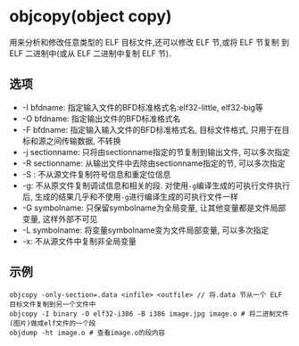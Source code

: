 # objcopy(object copy)
用来分析和修改任意类型的 ELF 目标文件,还可以修改 ELF 节,或将 ELF 节复制
到 ELF 二进制中(或从 ELF 二进制中复制 ELF 节).

## 选项
- -I bfdname: 指定输入文件的BFD标准格式名:elf32-little, elf32-big等
- -O bfdname: 指定输出文件的BFD标准格式名
- -F bfdname: 指定输入输入文件的BFD标准格式名, 目标文件格式, 只用于在目标和源之间传输数据, 不转换
- -j sectionname: 只将由sectionname指定的节复制到输出文件, 可以多次指定
- -R sectionname: 从输出文件中去除由sectionname指定的节, 可以多次指定
- -S : 不从源文件复制符号信息和重定位信息
- -g: 不从原文件复制调试信息和相关的段. 对使用`-g`编译生成的可执行文件执行后, 生成的结果几乎和不使用`-g`进行编译生成的可执行文件一样
- -G symbolname: 只保留symbolname为全局变量, 让其他变量都是文件局部变量, 这样外部不可见
- -L symbolname: 将变量symbolname变为文件局部变量, 可以多次指定
- -x: 不从源文件中复制非全局变量

## 示例
```
objcopy -only-section=.data <infile> <outfile> // 将.data 节从一个 ELF 目标文件复制到另一个文件中
objcopy -I binary -O elf32-i386 -B i386 image.jpg image.o # 将二进制文件(图片)做成elf文件的一个段
objdump -ht image.o # 查看image.o的段内容
```